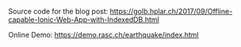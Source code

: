 Source code for the blog post: https://golb.hplar.ch/2017/09/Offline-capable-Ionic-Web-App-with-IndexedDB.html

Online Demo: https://demo.rasc.ch/earthquake/index.html